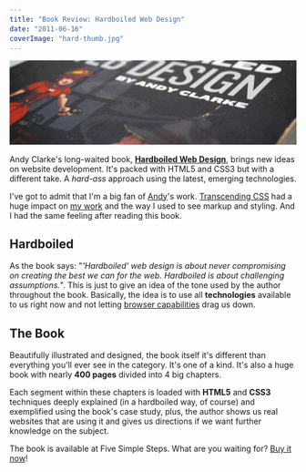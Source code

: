 ```yaml
---
title: "Book Review: Hardboiled Web Design"
date: "2011-06-16"
coverImage: "hard-thumb.jpg"
---
```


[![Book Review: Hardboiled Web Design](images/hardboiled.jpg "Book Review: Hardboiled Web Design")](http://jpedroribeiro.com/2011/06/book-review-hardboiled-web-design/)

Andy Clarke's long-waited book, **[Hardboiled Web Design](http://hardboiledwebdesign.com/)**, brings new ideas on website development. It's packed with HTML5 and CSS3 but with a different take. A _hard-ass_ approach using the latest, emerging technologies.

I've got to admit that I'm a big fan of [Andy](http://stuffandnonsense.co.uk/)'s work. [Transcending CSS](http://www.transcendingcss.com/) had a huge impact on [my work](http://jpedroribeiro.com/portfolio/) and the way I used to see markup and styling. And I had the same feeling after reading this book.

## Hardboiled

As the book says: "_'Hardboiled' web design is about never compromising on creating the best we can for the web. Hardboiled is about challenging assumptions._". This is just to give an idea of the tone used by the author throughout the book. Basically, the idea is to use all **technologies** available to us right now and not letting [browser capabilities](http://jpedroribeiro.com/2010/06/cross-browser-testing-resources/) drag us down.

## The Book

Beautifully illustrated and designed, the book itself it's different than everything you'll ever see in the category. It's one of a kind. It's also a huge book with nearly **400 pages** divided into 4 big chapters.

Each segment within these chapters is loaded with **HTML5** and **CSS3** techniques deeply explained (in a hardboiled way, of course) and exemplified using the book's case study, plus, the author shows us real websites that are using it and gives us directions if we want further knowledge on the subject.

The book is available at Five Simple Steps. What are you waiting for? [Buy it now](http://www.fivesimplesteps.com/products/hardboiled-web-design)!
